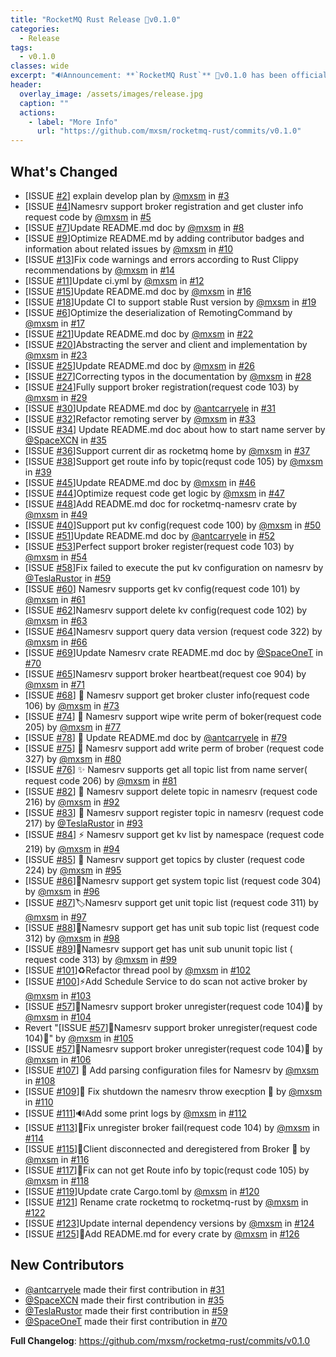 ```yaml
---
title: "RocketMQ Rust Release 🔖v0.1.0"
categories:
  - Release
tags:
  - v0.1.0
classes: wide
excerpt: "🔊Announcement: **`RocketMQ Rust`** 🔖v0.1.0 has been officially released. For more detailed changes, please refer to the following documentation."
header:
  overlay_image: /assets/images/release.jpg
  caption: ""
  actions:
    - label: "More Info"
      url: "https://github.com/mxsm/rocketmq-rust/commits/v0.1.0"
---
```


## What's Changed

- [ISSUE [#2](https://github.com/mxsm/rocketmq-rust/issues/2)] explain develop plan by [@mxsm](https://github.com/mxsm)
  in [#3](https://github.com/mxsm/rocketmq-rust/pull/3)
- [ISSUE [#4](https://github.com/mxsm/rocketmq-rust/issues/4)]Namesrv support broker registration and get cluster info
  request code by [@mxsm](https://github.com/mxsm) in [#5](https://github.com/mxsm/rocketmq-rust/pull/5)
- [ISSUE [#7](https://github.com/mxsm/rocketmq-rust/issues/7)]Update README.md doc by [@mxsm](https://github.com/mxsm)
  in [#8](https://github.com/mxsm/rocketmq-rust/pull/8)
- [ISSUE [#9](https://github.com/mxsm/rocketmq-rust/issues/9)]Optimize README.md by adding contributor badges and
  information about related issues by [@mxsm](https://github.com/mxsm)
  in [#10](https://github.com/mxsm/rocketmq-rust/pull/10)
- [ISSUE [#13](https://github.com/mxsm/rocketmq-rust/issues/13)]Fix code warnings and errors according to Rust Clippy
  recommendations by [@mxsm](https://github.com/mxsm) in [#14](https://github.com/mxsm/rocketmq-rust/pull/14)
- [ISSUE [#11](https://github.com/mxsm/rocketmq-rust/issues/11)]Update ci.yml by [@mxsm](https://github.com/mxsm)
  in [#12](https://github.com/mxsm/rocketmq-rust/pull/12)
- [ISSUE [#15](https://github.com/mxsm/rocketmq-rust/issues/15)]Update README.md doc by [@mxsm](https://github.com/mxsm)
  in [#16](https://github.com/mxsm/rocketmq-rust/pull/16)
- [ISSUE [#18](https://github.com/mxsm/rocketmq-rust/issues/18)]Update CI to support stable Rust version
  by [@mxsm](https://github.com/mxsm) in [#19](https://github.com/mxsm/rocketmq-rust/pull/19)
- [ISSUE [#6](https://github.com/mxsm/rocketmq-rust/issues/6)]Optimize the deserialization of RemotingCommand
  by [@mxsm](https://github.com/mxsm) in [#17](https://github.com/mxsm/rocketmq-rust/pull/17)
- [ISSUE [#21](https://github.com/mxsm/rocketmq-rust/issues/21)]Update README.md doc by [@mxsm](https://github.com/mxsm)
  in [#22](https://github.com/mxsm/rocketmq-rust/pull/22)
- [ISSUE [#20](https://github.com/mxsm/rocketmq-rust/issues/20)]Abstracting the server and client and implementation
  by [@mxsm](https://github.com/mxsm) in [#23](https://github.com/mxsm/rocketmq-rust/pull/23)
- [ISSUE [#25](https://github.com/mxsm/rocketmq-rust/issues/25)]Update README.md doc by [@mxsm](https://github.com/mxsm)
  in [#26](https://github.com/mxsm/rocketmq-rust/pull/26)
- [ISSUE [#27](https://github.com/mxsm/rocketmq-rust/issues/27)]Correcting typos in the documentation
  by [@mxsm](https://github.com/mxsm) in [#28](https://github.com/mxsm/rocketmq-rust/pull/28)
- [ISSUE [#24](https://github.com/mxsm/rocketmq-rust/issues/24)]Fully support broker registration(request code 103)
  by [@mxsm](https://github.com/mxsm) in [#29](https://github.com/mxsm/rocketmq-rust/pull/29)
- [ISSUE [#30](https://github.com/mxsm/rocketmq-rust/issues/30)]Update README.md doc
  by [@antcarryele](https://github.com/antcarryele) in [#31](https://github.com/mxsm/rocketmq-rust/pull/31)
- [ISSUE [#32](https://github.com/mxsm/rocketmq-rust/issues/32)]Refactor remoting server
  by [@mxsm](https://github.com/mxsm) in [#33](https://github.com/mxsm/rocketmq-rust/pull/33)
- [ISSUE [#34](https://github.com/mxsm/rocketmq-rust/issues/34)] Update README.md doc about how to start name server
  by [@SpaceXCN](https://github.com/SpaceXCN) in [#35](https://github.com/mxsm/rocketmq-rust/pull/35)
- [ISSUE [#36](https://github.com/mxsm/rocketmq-rust/issues/36)]Support current dir as rocketmq home
  by [@mxsm](https://github.com/mxsm) in [#37](https://github.com/mxsm/rocketmq-rust/pull/37)
- [ISSUE [#38](https://github.com/mxsm/rocketmq-rust/issues/38)]Support get route info by topic(requst code 105)
  by [@mxsm](https://github.com/mxsm) in [#39](https://github.com/mxsm/rocketmq-rust/pull/39)
- [ISSUE [#45](https://github.com/mxsm/rocketmq-rust/issues/45)]Update README.md doc by [@mxsm](https://github.com/mxsm)
  in [#46](https://github.com/mxsm/rocketmq-rust/pull/46)
- [ISSUE [#44](https://github.com/mxsm/rocketmq-rust/issues/44)]Optimize request code get logic
  by [@mxsm](https://github.com/mxsm) in [#47](https://github.com/mxsm/rocketmq-rust/pull/47)
- [ISSUE [#48](https://github.com/mxsm/rocketmq-rust/issues/48)]Add README.md doc for rocketmq-namesrv crate
  by [@mxsm](https://github.com/mxsm) in [#49](https://github.com/mxsm/rocketmq-rust/pull/49)
- [ISSUE [#40](https://github.com/mxsm/rocketmq-rust/issues/40)]Support put kv config(request code 100)
  by [@mxsm](https://github.com/mxsm) in [#50](https://github.com/mxsm/rocketmq-rust/pull/50)
- [ISSUE [#51](https://github.com/mxsm/rocketmq-rust/issues/51)]Update README.md doc
  by [@antcarryele](https://github.com/antcarryele) in [#52](https://github.com/mxsm/rocketmq-rust/pull/52)
- [ISSUE [#53](https://github.com/mxsm/rocketmq-rust/issues/53)]Perfect support broker register(request code 103)
  by [@mxsm](https://github.com/mxsm) in [#54](https://github.com/mxsm/rocketmq-rust/pull/54)
- [ISSUE [#58](https://github.com/mxsm/rocketmq-rust/issues/58)]Fix failed to execute the put kv configuration on
  namesrv by [@TeslaRustor](https://github.com/TeslaRustor) in [#59](https://github.com/mxsm/rocketmq-rust/pull/59)
- [ISSUE [#60](https://github.com/mxsm/rocketmq-rust/issues/60)] Namesrv supports get kv config(request code 101)
  by [@mxsm](https://github.com/mxsm) in [#61](https://github.com/mxsm/rocketmq-rust/pull/61)
- [ISSUE [#62](https://github.com/mxsm/rocketmq-rust/issues/62)]Namesrv support delete kv config(request code 102)
  by [@mxsm](https://github.com/mxsm) in [#63](https://github.com/mxsm/rocketmq-rust/pull/63)
- [ISSUE [#64](https://github.com/mxsm/rocketmq-rust/issues/64)]Namesrv support query data version (request code 322)
  by [@mxsm](https://github.com/mxsm) in [#66](https://github.com/mxsm/rocketmq-rust/pull/66)
- [ISSUE [#69](https://github.com/mxsm/rocketmq-rust/issues/69)]Update Namesrv crate README.md doc
  by [@SpaceOneT](https://github.com/SpaceOneT) in [#70](https://github.com/mxsm/rocketmq-rust/pull/70)
- [ISSUE [#65](https://github.com/mxsm/rocketmq-rust/issues/65)]Namesrv support broker heartbeat(request coe 904)
  by [@mxsm](https://github.com/mxsm) in [#71](https://github.com/mxsm/rocketmq-rust/pull/71)
- [ISSUE [#68](https://github.com/mxsm/rocketmq-rust/issues/68)] 🎨 Namesrv support get broker cluster info(request code
  106) by [@mxsm](https://github.com/mxsm) in [#73](https://github.com/mxsm/rocketmq-rust/pull/73)
- [ISSUE [#74](https://github.com/mxsm/rocketmq-rust/issues/74)] 🚩 Namesrv support wipe write perm of boker(request code
  205) by [@mxsm](https://github.com/mxsm) in [#77](https://github.com/mxsm/rocketmq-rust/pull/77)
- [ISSUE [#78](https://github.com/mxsm/rocketmq-rust/issues/78)] 📝 Update README.md doc
  by [@antcarryele](https://github.com/antcarryele) in [#79](https://github.com/mxsm/rocketmq-rust/pull/79)
- [ISSUE [#75](https://github.com/mxsm/rocketmq-rust/issues/75)] 🚀 Namesrv support add write perm of brober (request
  code 327) by [@mxsm](https://github.com/mxsm) in [#80](https://github.com/mxsm/rocketmq-rust/pull/80)
- [ISSUE [#76](https://github.com/mxsm/rocketmq-rust/issues/76)] ✨ Namesrv supports get all topic list from name server(
  request code 206) by [@mxsm](https://github.com/mxsm) in [#81](https://github.com/mxsm/rocketmq-rust/pull/81)
- [ISSUE [#82](https://github.com/mxsm/rocketmq-rust/issues/82)] 🚀 Namesrv support delete topic in namesrv (request code
  216) by [@mxsm](https://github.com/mxsm) in [#92](https://github.com/mxsm/rocketmq-rust/pull/92)
- [ISSUE [#83](https://github.com/mxsm/rocketmq-rust/issues/83)] 🚩 Namesrv support register topic in namesrv (request
  code 217) by [@TeslaRustor](https://github.com/TeslaRustor) in [#93](https://github.com/mxsm/rocketmq-rust/pull/93)
- [ISSUE [#84](https://github.com/mxsm/rocketmq-rust/issues/84)] ⚡ Namesrv support get kv list by namespace (request
  code 219) by [@mxsm](https://github.com/mxsm) in [#94](https://github.com/mxsm/rocketmq-rust/pull/94)
- [ISSUE [#85](https://github.com/mxsm/rocketmq-rust/issues/85)] 🚀 Namesrv support get topics by cluster (request code
  224) by [@mxsm](https://github.com/mxsm) in [#95](https://github.com/mxsm/rocketmq-rust/pull/95)
- [ISSUE [#86](https://github.com/mxsm/rocketmq-rust/issues/86)]🎉Namesrv support get system topic list (request code
  304) by [@mxsm](https://github.com/mxsm) in [#96](https://github.com/mxsm/rocketmq-rust/pull/96)
- [ISSUE [#87](https://github.com/mxsm/rocketmq-rust/issues/87)]🏷️Namesrv support get unit topic list (request code 311)
  by [@mxsm](https://github.com/mxsm) in [#97](https://github.com/mxsm/rocketmq-rust/pull/97)
- [ISSUE [#88](https://github.com/mxsm/rocketmq-rust/issues/88)]📝Namesrv support get has unit sub topic list (request
  code 312) by [@mxsm](https://github.com/mxsm) in [#98](https://github.com/mxsm/rocketmq-rust/pull/98)
- [ISSUE [#89](https://github.com/mxsm/rocketmq-rust/issues/89)]💚Namesrv support get has unit sub ununit topic list (
  request code 313) by [@mxsm](https://github.com/mxsm) in [#99](https://github.com/mxsm/rocketmq-rust/pull/99)
- [ISSUE [#101](https://github.com/mxsm/rocketmq-rust/issues/101)]♻️Refactor thread pool
  by [@mxsm](https://github.com/mxsm) in [#102](https://github.com/mxsm/rocketmq-rust/pull/102)
- [ISSUE [#100](https://github.com/mxsm/rocketmq-rust/issues/100)]⚡️Add Schedule Service to do scan not active broker
  by [@mxsm](https://github.com/mxsm) in [#103](https://github.com/mxsm/rocketmq-rust/pull/103)
- [ISSUE [#57](https://github.com/mxsm/rocketmq-rust/issues/57)]🍻Namesrv support broker unregister(request code 104)🚀
  by [@mxsm](https://github.com/mxsm) in [#104](https://github.com/mxsm/rocketmq-rust/pull/104)
- Revert "[ISSUE [#57](https://github.com/mxsm/rocketmq-rust/issues/57)]🍻Namesrv support broker unregister(request code
  104)🚀" by [@mxsm](https://github.com/mxsm) in [#105](https://github.com/mxsm/rocketmq-rust/pull/105)
- [ISSUE [#57](https://github.com/mxsm/rocketmq-rust/issues/57)]🍻Namesrv support broker unregister(request code 104)🚀
  by [@mxsm](https://github.com/mxsm) in [#106](https://github.com/mxsm/rocketmq-rust/pull/106)
- [ISSUE [#107](https://github.com/mxsm/rocketmq-rust/issues/107)] 🔧 Add parsing configuration files for Namesrv
  by [@mxsm](https://github.com/mxsm) in [#108](https://github.com/mxsm/rocketmq-rust/pull/108)
- [ISSUE [#109](https://github.com/mxsm/rocketmq-rust/issues/109)]🐛 Fix shutdown the namesrv throw execption 🚀
  by [@mxsm](https://github.com/mxsm) in [#110](https://github.com/mxsm/rocketmq-rust/pull/110)
- [ISSUE [#111](https://github.com/mxsm/rocketmq-rust/issues/111)]🔊Add some print logs
  by [@mxsm](https://github.com/mxsm) in [#112](https://github.com/mxsm/rocketmq-rust/pull/112)
- [ISSUE [#113](https://github.com/mxsm/rocketmq-rust/issues/113)]🐛Fix unregister broker fail(request code 104)
  by [@mxsm](https://github.com/mxsm) in [#114](https://github.com/mxsm/rocketmq-rust/pull/114)
- [ISSUE [#115](https://github.com/mxsm/rocketmq-rust/issues/115)]🚀Client disconnected and deregistered from Broker 🚀
  by [@mxsm](https://github.com/mxsm) in [#116](https://github.com/mxsm/rocketmq-rust/pull/116)
- [ISSUE [#117](https://github.com/mxsm/rocketmq-rust/issues/117)]🐛Fix can not get Route info by topic(requst code 105)
  by [@mxsm](https://github.com/mxsm) in [#118](https://github.com/mxsm/rocketmq-rust/pull/118)
- [ISSUE [#119](https://github.com/mxsm/rocketmq-rust/issues/119)]Update crate Cargo.toml
  by [@mxsm](https://github.com/mxsm) in [#120](https://github.com/mxsm/rocketmq-rust/pull/120)
- [ISSUE [#121](https://github.com/mxsm/rocketmq-rust/issues/121)] Rename crate rocketmq to rocketmq-rust
  by [@mxsm](https://github.com/mxsm) in [#122](https://github.com/mxsm/rocketmq-rust/pull/122)
- [ISSUE [#123](https://github.com/mxsm/rocketmq-rust/issues/123)]Update internal dependency versions
  by [@mxsm](https://github.com/mxsm) in [#124](https://github.com/mxsm/rocketmq-rust/pull/124)
- [ISSUE [#125](https://github.com/mxsm/rocketmq-rust/issues/125)]📝Add README.md for every crate
  by [@mxsm](https://github.com/mxsm) in [#126](https://github.com/mxsm/rocketmq-rust/pull/126)

## New Contributors

- [@antcarryele](https://github.com/antcarryele) made their first contribution
  in [#31](https://github.com/mxsm/rocketmq-rust/pull/31)
- [@SpaceXCN](https://github.com/SpaceXCN) made their first contribution
  in [#35](https://github.com/mxsm/rocketmq-rust/pull/35)
- [@TeslaRustor](https://github.com/TeslaRustor) made their first contribution
  in [#59](https://github.com/mxsm/rocketmq-rust/pull/59)
- [@SpaceOneT](https://github.com/SpaceOneT) made their first contribution
  in [#70](https://github.com/mxsm/rocketmq-rust/pull/70)

**Full Changelog**: https://github.com/mxsm/rocketmq-rust/commits/v0.1.0